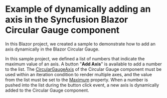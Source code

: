 # Example of dynamically adding an axis in the Syncfusion Blazor Circular Gauge component

In this Blazor project, we created a sample to demonstrate how to add an axis dynamically in the Blazor Circular Gauge.

In this sample project, we defined a list of numbers that indicate the maximum value of an axis. A button "**Add Axis**" is available to add a number to the list. The [CircularGaugeAxis](https://help.syncfusion.com/cr/blazor/Syncfusion.Blazor.CircularGauge.CircularGaugeAxis.html) of the Circular Gauge component must be used within an iteration condition to render multiple axes, and the value from the list must be set to the [Maximum](https://help.syncfusion.com/cr/blazor/Syncfusion.Blazor.CircularGauge.CircularGaugeAxis.html#Syncfusion_Blazor_CircularGauge_CircularGaugeAxis_Maximum) property. When a number is pushed into the list during the button click event, a new axis is dynamically added to the Circular Gauge component.
